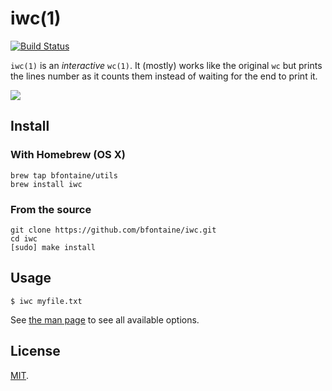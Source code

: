 # iwc(1)

[![Build Status](https://travis-ci.org/bfontaine/iwc.svg?branch=master)](https://travis-ci.org/bfontaine/iwc)

`iwc(1)` is an *interactive* `wc(1)`. It (mostly) works like the original `wc`
but prints the lines number as it counts them instead of waiting for the end to
print it.

![](https://github.com/bfontaine/iwc/raw/master/imgs/iwc.gif)

## Install

### With Homebrew (OS X)

    brew tap bfontaine/utils
    brew install iwc

### From the source

    git clone https://github.com/bfontaine/iwc.git
    cd iwc
    [sudo] make install

## Usage

    $ iwc myfile.txt

See [the man page][man] to see all available options.

[man]: https://bfontaine.github.io/iwc

## License

[MIT][LICENSE].

[LICENSE]: https://github.com/bfontaine/iwc/blob/master/LICENSE
